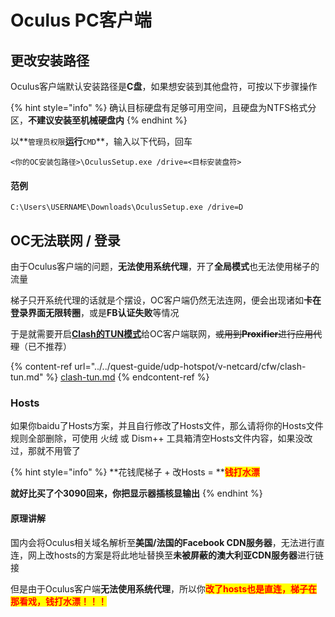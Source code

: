 # Oculus PC客户端

## 更改安装路径

Oculus客户端默认安装路径是**C盘**，如果想安装到其他盘符，可按以下步骤操作

{% hint style="info" %}
确认目标硬盘有足够可用空间，且硬盘为NTFS格式分区，**不建议安装至机械硬盘内**
{% endhint %}

以**`管理员权限`**运行**`CMD`**，输入以下代码，回车

```
<你的OC安装包路径>\OculusSetup.exe /drive=<目标安装盘符>
```

#### 范例

```
C:\Users\USERNAME\Downloads\OculusSetup.exe /drive=D
```

## OC无法联网 / 登录

由于Oculus客户端的问题，**无法使用系统代理**，开了**全局模式**也无法使用梯子的流量

梯子只开系统代理的话就是个摆设，OC客户端仍然无法连网，便会出现诸如**卡在登录界面无限转圈**，或是**FB认证失败**等情况

于是就需要开启[**Clash的TUN模式**](../../quest-guide/udp-hotspot/v-netcard/cfw/clash-tun.md)给OC客户端联网，~~或用到**Proxifier**进行应用代理~~（已不推荐）

{% content-ref url="../../quest-guide/udp-hotspot/v-netcard/cfw/clash-tun.md" %}
[clash-tun.md](../../quest-guide/udp-hotspot/v-netcard/cfw/clash-tun.md)
{% endcontent-ref %}

### Hosts

如果你baidu了Hosts方案，并且自行修改了Hosts文件，那么请将你的Hosts文件规则全部删除，可使用 火绒 或 Dism++ 工具箱清空Hosts文件内容，如果没改过，那就不用管了

{% hint style="info" %}
**花钱爬梯子 + 改Hosts = **<mark style="color:red;">**钱打水漂**</mark>

**就好比买了个3090回来，你把显示器插核显输出**
{% endhint %}

#### 原理讲解

国内会将Oculus相关域名解析至**美国/法国的Facebook CDN服务器**，无法进行直连，网上改hosts的方案是将此地址替换至**未被屏蔽的澳大利亚CDN服务器**进行链接

但是由于Oculus客户端**无法使用系统代理**，所以你<mark style="color:red;">**改了hosts也是直连，梯子在那看戏，钱打水漂！！！**</mark>
